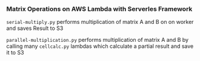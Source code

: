 ### Matrix Operations on AWS Lambda with Serverles Framework

`serial-multiply.py` performs multiplication of matrix A and B on on worker and saves Result to S3

`parallel-multiplication.py` performs multiplication of matrix A and B by calling many `cellcalc.py` lambdas which calculate a partial result and save it to S3
